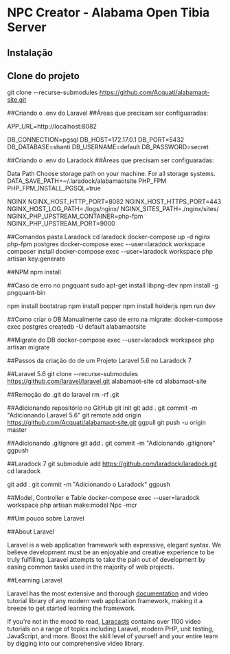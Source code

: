 # NPC Creator - Alabama Open Tibia Server

## Instalação

## Clone do projeto

git clone --recurse-submodules https://github.com/Acquati/alabamaot-site.git

##Criando o .env do Laravel
##Áreas que precisam ser configuaradas:

APP_URL=http://localhost:8082

DB_CONNECTION=pgsql
DB_HOST=172.17.0.1
DB_PORT=5432
DB_DATABASE=shanti
DB_USERNAME=default
DB_PASSWORD=secret

##Criando o .env do Laradock
##Áreas que precisam ser configuaradas:

Data Path
Choose storage path on your machine. For all storage systems.
DATA_SAVE_PATH=~/.laradock/alabamaotsite
PHP_FPM
PHP_FPM_INSTALL_PGSQL=true

NGINX
NGINX_HOST_HTTP_PORT=8082
NGINX_HOST_HTTPS_PORT=443
NGINX_HOST_LOG_PATH=./logs/nginx/
NGINX_SITES_PATH=./nginx/sites/
NGINX_PHP_UPSTREAM_CONTAINER=php-fpm
NGINX_PHP_UPSTREAM_PORT=9000

##Comandos pasta Laradock
cd laradock
docker-compose up -d nginx php-fpm postgres
docker-compose exec --user=laradock workspace composer install
docker-compose exec --user=laradock workspace php artisan key:generate

##NPM
npm install

##Caso de erro no pngquant
sudo apt-get install libpng-dev
npm install -g pngquant-bin

npm install bootstrap
npm install popper
npm install holderjs
npm run dev

##Como criar o DB Manualmente caso de erro na migrate:
docker-compose exec postgres createdb -U default alabamaotsite

##Migrate do DB
docker-compose exec --user=laradock workspace php artisan migrate

##Passos da criação do de um Projeto Laravel 5.6 no Laradock 7

##Laravel 5.6
git clone --recurse-submodules https://github.com/laravel/laravel.git alabamaot-site
cd alabamaot-site

##Remoção do .git do laravel
rm -rf .git

##Adicionando repositório no GitHub
git init
git add .
git commit -m "Adicionando Laravel 5.6"
git remote add origin https://github.com/Acquati/alabamaot-site.git
ggpull
git push -u origin master

##Adicionando .gitignore
git add .
git commit -m "Adicionando .gitignore"
ggpush

##Laradock 7
git submodule add https://github.com/laradock/laradock.git
cd laradock

git add .
git commit -m "Adicionando o Laradock"
ggpush

##Model, Controller e Table
docker-compose exec --user=laradock workspace php artisan make:model Npc -mcr

##Um pouco sobre Laravel

##About Laravel

Laravel is a web application framework with expressive, elegant syntax. We believe development must be an enjoyable and creative experience to be truly fulfilling. Laravel attempts to take the pain out of development by easing common tasks used in the majority of web projects.

##Learning Laravel

Laravel has the most extensive and thorough [documentation](https://laravel.com/docs) and video tutorial library of any modern web application framework, making it a breeze to get started learning the framework.

If you're not in the mood to read, [Laracasts](https://laracasts.com) contains over 1100 video tutorials on a range of topics including Laravel, modern PHP, unit testing, JavaScript, and more. Boost the skill level of yourself and your entire team by digging into our comprehensive video library.

